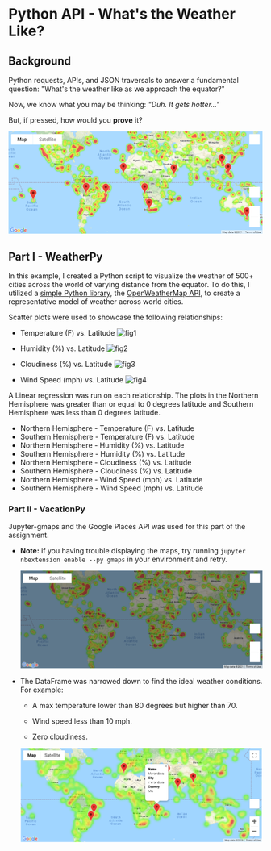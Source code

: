 # Python API - What's the Weather Like?

## Background

Python requests, APIs, and JSON traversals to answer a fundamental question: "What's the weather like as we approach the equator?"

Now, we know what you may be thinking: _"Duh. It gets hotter..."_

But, if pressed, how would you **prove** it?

![Equator](output_data/hotelmap.png)

## Part I - WeatherPy

In this example, I created a Python script to visualize the weather of 500+ cities across the world of varying distance from the equator. To do this, I utilized a [simple Python library](https://pypi.python.org/pypi/citipy), the [OpenWeatherMap API](https://openweathermap.org/api), to create a representative model of weather across world cities.

Scatter plots were used to showcase the following relationships:

* Temperature (F) vs. Latitude
![fig1](https://user-images.githubusercontent.com/28760237/123585877-ebca0280-d7b1-11eb-89b9-8f210077f17a.png)

* Humidity (%) vs. Latitude
![fig2](https://user-images.githubusercontent.com/28760237/123585898-f1274d00-d7b1-11eb-8d86-3109412da891.png)

* Cloudiness (%) vs. Latitude
![fig3](https://user-images.githubusercontent.com/28760237/123585909-f71d2e00-d7b1-11eb-894c-7a74c87ec1a1.png)

* Wind Speed (mph) vs. Latitude
![fig4](https://user-images.githubusercontent.com/28760237/123585972-0d2aee80-d7b2-11eb-9779-f7372a088f27.png)



A Linear regression was run on each relationship. The plots in the Northern Hemisphere was greater than or equal to 0 degrees latitude and Southern Hemisphere was less than 0 degrees latitude.

* Northern Hemisphere - Temperature (F) vs. Latitude
* Southern Hemisphere - Temperature (F) vs. Latitude
* Northern Hemisphere - Humidity (%) vs. Latitude
* Southern Hemisphere - Humidity (%) vs. Latitude
* Northern Hemisphere - Cloudiness (%) vs. Latitude
* Southern Hemisphere - Cloudiness (%) vs. Latitude
* Northern Hemisphere - Wind Speed (mph) vs. Latitude
* Southern Hemisphere - Wind Speed (mph) vs. Latitude


### Part II - VacationPy

Jupyter-gmaps and the Google Places API was used for this part of the assignment.

* **Note:** if you having trouble displaying the maps, try running `jupyter nbextension enable --py gmaps` in your environment and retry.



  ![heatmap](output_data/heatmapsdownloadmap.png)

* The DataFrame was narrowed down to find the ideal weather conditions. For example:

  * A max temperature lower than 80 degrees but higher than 70.

  * Wind speed less than 10 mph.

  * Zero cloudiness.

  ![hotel map](Images/hotel_map.png)
